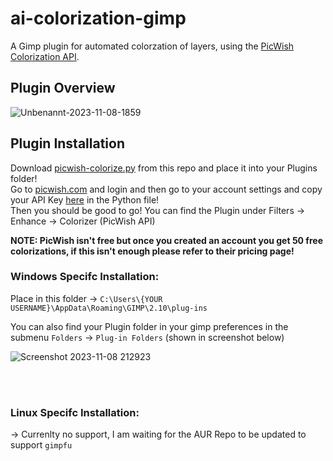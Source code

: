 # ai-colorization-gimp

A Gimp plugin for automated colorzation of layers, using the [PicWish Colorization API](https://picwish.com/photo-colorization-api).

## Plugin Overview

![Unbenannt-2023-11-08-1859](https://github.com/ZYR0Z/ai-colorization-gimp/assets/88033542/62ed6bb8-25d9-4a5c-b034-7a414ce6a07c)

## Plugin Installation
Download [picwish-colorize.py](https://github.com/ZYR0Z/ai-colorization-gimp/blob/master/picwish-colorize.py) from this repo and place it into your Plugins folder! <br>
Go to [picwish.com](https://picwish.com/) and login and then go to your account settings and copy your API Key [here](https://github.com/ZYR0Z/ai-colorization-gimp/blob/master/picwish-colorize.py#L34) in the Python file! <br>
Then you should be good to go! You can find the Plugin under Filters -> Enhance -> Colorizer (PicWish API)

**NOTE: PicWish isn't free but once you created an account you get 50 free colorizations, if this isn't enough please refer to their pricing page!**

### Windows Specifc Installation:

Place in this folder -> `C:\Users\{YOUR USERNAME}\AppData\Roaming\GIMP\2.10\plug-ins` <br>

You can also find your Plugin folder in your gimp preferences in the submenu `Folders` -> `Plug-in Folders` (shown in screenshot below)

![Screenshot 2023-11-08 212923](https://github.com/ZYR0Z/ai-colorization-gimp/assets/88033542/e608503a-8ff3-4c7d-af25-80a73d00bfce)

<br>
<br>

### Linux Specifc Installation:
-> Currenlty no support, I am waiting for the AUR Repo to be updated to support `gimpfu`


